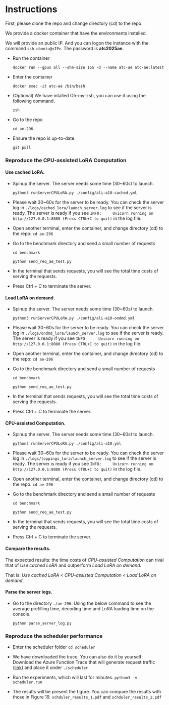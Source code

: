 # Instructions


First, please clone the repo and change directory (cd) to the repo.

We provide a docker container that have the environments installed.

We will provide an public IP. And you can logon the instance with the command ``ssh ubuntu@<IP>``. The password is **atc2025ae**.


- Run the container

  ``docker run --gpus all --shm-size 16G -d --name atc-ae atc-ae:latest``

- Enter the container

  ``docker exec -it atc-ae /bin/bash``

- (Optional) We have intalled Oh-my-zsh, you can use it using the following command.

  ``zsh``

- Go to the repo

  ``cd ae-296``

- Ensure the repo is up-to-date.

  ``git pull``
  
### Reproduce the CPU-assisted LoRA Computation

#### Use cached LoRA. 
- Spinup the server. The server needs some time (30~60s) to launch.

  ``python3 runServerCPULoRA.py ./config/ali-a10-cached.yml``

- Please wait 30~60s for the server to be ready. You can check the server log in ``./logs/cached_lora/launch_server.log`` to see if the server is ready. The server is ready if you see ``INFO:     Uvicorn running on http://127.0.0.1:8080 (Press CTRL+C to quit)`` in the log file.
- Open another terminal, enter the container, and change directory (cd) to the repo: ``cd ae-296``
- Go to the benchmark directory and send a small number of requests

  ``cd benchmark``
  
  ``python send_req_ae_test.py``

- In the terminal that sends requests, you will see the total time costs of serving the requests.
- Press Ctrl + C to terminate the server.

#### Load LoRA on demand. 
- Spinup the server. The server needs some time (30~60s) to launch.

  ``python3 runServerCPULoRA.py ./config/ali-a10-ondmd.yml``

- Please wait 30~60s for the server to be ready. You can check the server log in ``./logs/ondmd_lora/launch_server.log`` to see if the server is ready. The server is ready if you see ``INFO:     Uvicorn running on http://127.0.0.1:8080 (Press CTRL+C to quit)`` in the log file.
- Open another terminal, enter the container, and change directory (cd) to the repo: ``cd ae-296``
- Go to the benchmark directory and send a small number of requests

  ``cd benchmark``
  
  ``python send_req_ae_test.py``

- In the terminal that sends requests, you will see the total time costs of serving the requests.
- Press Ctrl + C to terminate the server.

#### CPU-assisted Computation. 
- Spinup the server. The server needs some time (30~60s) to launch.

  ``python3 runServerCPULoRA.py ./config/ali-a10.yml``

- Please wait 30~60s for the server to be ready. You can check the server log in ``./logs/toppings_lora/launch_server.log`` to see if the server is ready. The server is ready if you see ``INFO:     Uvicorn running on http://127.0.0.1:8080 (Press CTRL+C to quit)`` in the log file.
- Open another terminal, enter the container, and change directory (cd) to the repo: ``cd ae-296``
- Go to the benchmark directory and send a small number of requests

  ``cd benchmark``

  ``python send_req_ae_test.py``

- In the terminal that sends requests, you will see the total time costs of serving the requests.
- Press Ctrl + C to terminate the server.

#### Compare the results.
The expected results: the time costs of *CPU-assisted Computation* can rival that of *Use cached LoRA* and outperform *Load LoRA on demand*.

That is: *Use cached LoRA* < *CPU-assisted Computation* < *Load LoRA on demand*.

#### Parse the server logs.
- Go to the directory ``./ae-296``. Using the below command to see the average prefilling time, decoding time and LoRA loading time on the console.

  ``python parse_server_log.py``


### Reproduce the scheduler performance
- Enter the scheduler folder
``cd scheduler``

- We have downloaded the trace. You can also do it by yourself: Download the Azure Function Trace that will generate request traffic ([link](https://drive.google.com/file/d/1FslyHq-PIS8kutA48Ox9A4z0FNQjUZyL/view?usp=drive_link)) and place it under ``./scheduler``

- Run the experiments, which will last for minutes.
``python3 -m scheduler.run``

- The results will be present the figure. You can compare the results with those in Figure 19.
  ``schduler_results_1.pdf`` and ``schduler_results_2.pdf``